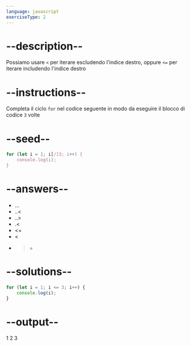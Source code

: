 ```yaml
---
language: javascript
exerciseType: 2
---
```


# --description--

Possiamo usare `<` per iterare escludendo l'indice destro, oppure `<=` per iterare includendo l'indice destro

# --instructions--

Completa il ciclo `for` nel codice seguente in modo da eseguire il blocco di codice `3` volte

# --seed--

```javascript
for (let i = 1; i[/]3; i++) {
    console.log(i);
}
```

# --answers--

- ...
- ..<
- ..>
- .<
-  <= 
-  < 
-  >= 

# --solutions--

```javascript
for (let i = 1; i <= 3; i++) {
    console.log(i);
}
```

# --output--

1
2
3
